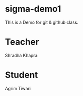 # sigma-demo1
This is a Demo for git &amp; github class.

# Teacher
Shradha Khapra

# Student
Agrim Tiwari

